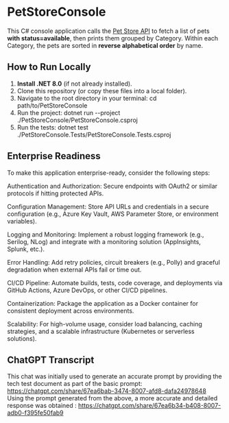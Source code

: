 #	PetStoreConsole

This C# console application calls the [Pet Store API](https://petstore.swagger.io/) to fetch a list of pets **with status=available**, then prints them grouped by Category. Within each Category, the pets are sorted in **reverse alphabetical order** by name.

## How to Run Locally

1. **Install .NET 8.0** (if not already installed).
2. Clone this repository (or copy these files into a local folder).
3. Navigate to the root directory in your terminal: cd path/to/PetStoreConsole
4. Run the project: dotnet run --project ./PetStoreConsole/PetStoreConsole.csproj
5. Run the tests: dotnet test ./PetStoreConsole.Tests/PetStoreConsole.Tests.csproj 
 


##	Enterprise Readiness

To make this application enterprise-ready, consider the following steps:

Authentication and Authorization: Secure endpoints with OAuth2 or similar protocols if hitting protected APIs.

Configuration Management: Store API URLs and credentials in a secure configuration (e.g., Azure Key Vault, AWS Parameter Store, or environment variables).

Logging and Monitoring: Implement a robust logging framework (e.g., Serilog, NLog) and integrate with a monitoring solution (AppInsights, Splunk, etc.).

Error Handling: Add retry policies, circuit breakers (e.g., Polly) and graceful degradation when external APIs fail or time out.

CI/CD Pipeline: Automate builds, tests, code coverage, and deployments via GitHub Actions, Azure DevOps, or other CI/CD pipelines.

Containerization: Package the application as a Docker container for consistent deployment across environments.

Scalability: For high-volume usage, consider load balancing, caching strategies, and a scalable infrastructure (Kubernetes or serverless solutions).

## ChatGPT Transcript

This chat was initially used to generate an accurate prompt by providing the tech test document as part of the basic prompt: https://chatgpt.com/share/67ea6bab-3474-8007-afd8-dafa24978648
Using the prompt generated from the above, a more accurate and detailed response was obtained : https://chatgpt.com/share/67ea6b34-b408-8007-adb0-f395fe50fab9
